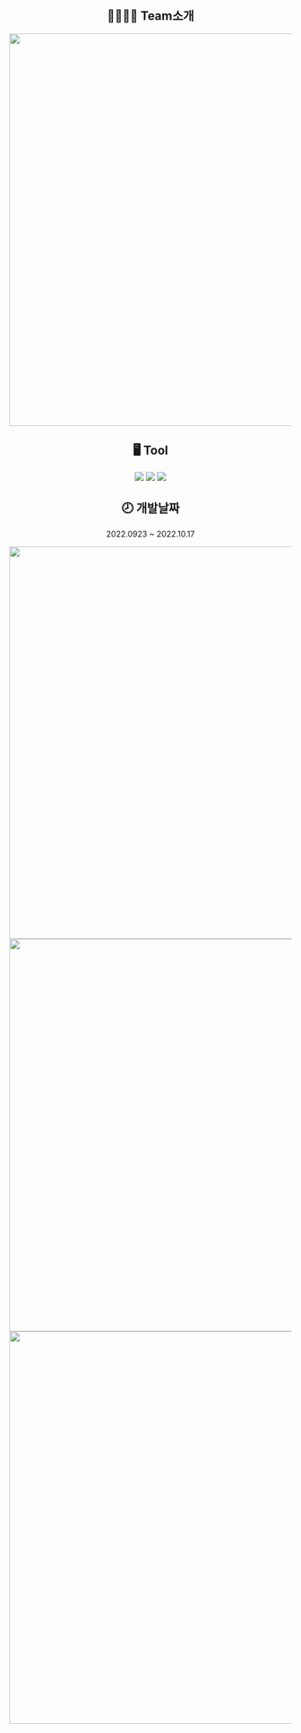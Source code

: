 <div align="center">
  
   ## 👨‍👨‍👦‍👦 Team소개
</div>

<p align="center">
  <img src="https://user-images.githubusercontent.com/109125331/209603604-456f7090-10ad-4673-87d8-112c691290fd.png"  width="700" />
</p>

<div align="center">
  
## 🖥 Tool

<img src="https://img.shields.io/badge/Visual Studio2019-5C2D91?style=flat&logo=Visual Studio&logoColor=Black"/> <img src="https://img.shields.io/badge/Unity2020.3.41f-F68315?style=flat&logo=Unity&logoColor=Black"/> <img src="https://img.shields.io/badge/Adobe Photoshop-143059?style=flat&logo=Adobe Photoshop&logoColor=White"/>

</div>

<div align="center">
  
   ## 🕗 개발날짜
 2022.0923 ~ 2022.10.17
</div>
 
<div align="center">
  
   <img src="https://user-images.githubusercontent.com/109125331/209602872-8b77840b-6247-4678-a0e7-540c0956da23.png"  width="700" />
</div>

<div align="center">

<img src="https://user-images.githubusercontent.com/109125331/209744575-f0f4bea9-0191-4691-a06e-cca898716900.png"  width="700" />  
 
</div>

<div align="center">

<img src="https://user-images.githubusercontent.com/109125331/209744656-fe6fe505-df15-4256-8cdf-759b7a4ad59c.png"  width="700" />  
 
</div>
